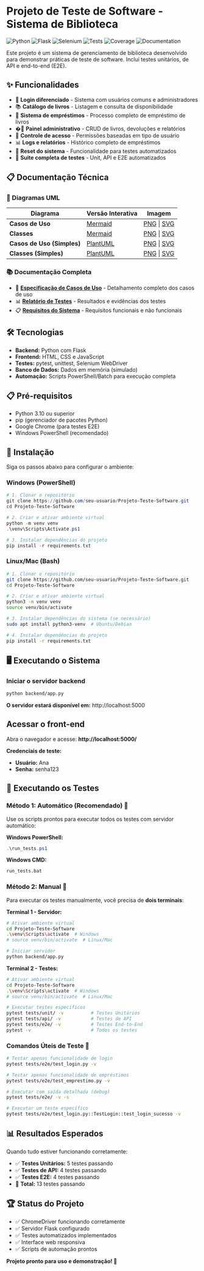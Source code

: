 # Projeto de Teste de Software - Sistema de Biblioteca

![Python](https://img.shields.io/badge/Python-3.10%2B-blue)
![Flask](https://img.shields.io/badge/Flask-2.3.3-green)
![Selenium](https://img.shields.io/badge/Selenium-4.15.0-orange)
![Tests](https://img.shields.io/badge/Tests-33_Passing-brightgreen)
![Coverage](https://img.shields.io/badge/Coverage-100%25-brightgreen)
![Documentation](https://img.shields.io/badge/Documentation-Complete-blue)

Este projeto é um sistema de gerenciamento de biblioteca desenvolvido para demonstrar práticas de teste de software. Inclui testes unitários, de API e end-to-end (E2E).

## ✨ Funcionalidades

- 🔐 **Login diferenciado** - Sistema com usuários comuns e administradores
- 📚 **Catálogo de livros** - Listagem e consulta de disponibilidade  
- 📖 **Sistema de empréstimos** - Processo completo de empréstimo de livros
- �‍💼 **Painel administrativo** - CRUD de livros, devoluções e relatórios
- 🔐 **Controle de acesso** - Permissões baseadas em tipo de usuário
- 📊 **Logs e relatórios** - Histórico completo de empréstimos
- 🔄 **Reset do sistema** - Funcionalidade para testes automatizados
- 🧪 **Suite completa de testes** - Unit, API e E2E automatizados

## 📋 Documentação Técnica

### 📐 Diagramas UML
| Diagrama | Versão Interativa | Imagem |
|----------|------------------|---------|
| **Casos de Uso** | [Mermaid](docs/diagramas/diagramas_sistema.md) | [PNG](docs/images/diagrama_casos_uso.png) \| [SVG](docs/images/diagrama_casos_uso.svg) |
| **Classes** | [Mermaid](docs/diagramas/diagramas_sistema.md) | [PNG](docs/images/diagrama_classes.png) \| [SVG](docs/images/diagrama_classes.svg) |
| **Casos de Uso (Simples)** | [PlantUML](docs/diagramas/plantuml/casos_uso_simples.puml) | [PNG](docs/images/casos_uso_simples.png) \| [SVG](docs/images/casos_uso_simples.svg) |
| **Classes (Simples)** | [PlantUML](docs/diagramas/plantuml/classes_simples.puml) | [PNG](docs/images/classes_simples.png) \| [SVG](docs/images/classes_simples.svg) |

### 📚 Documentação Completa
- 📝 **[Especificação de Casos de Uso](docs/casos-de-uso/casos_de_uso.md)** - Detalhamento completo dos casos de uso
- 📊 **[Relatório de Testes](docs/relatorio_teste.md)** - Resultados e evidências dos testes
- 📋 **[Requisitos do Sistema](docs/requisitos.md)** - Requisitos funcionais e não funcionais

## 🛠️ Tecnologias
- **Backend:** Python com Flask
- **Frontend:** HTML, CSS e JavaScript
- **Testes:** pytest, unittest, Selenium WebDriver
- **Banco de Dados:** Dados em memória (simulado)
- **Automação:** Scripts PowerShell/Batch para execução completa

## 📋 Pré-requisitos
- Python 3.10 ou superior
- pip (gerenciador de pacotes Python)
- Google Chrome (para testes E2E)
- Windows PowerShell (recomendado)

## 🚀 Instalação
Siga os passos abaixo para configurar o ambiente:

### Windows (PowerShell)
```powershell
# 1. Clonar o repositório
git clone https://github.com/seu-usuario/Projeto-Teste-Software.git
cd Projeto-Teste-Software

# 2. Criar e ativar ambiente virtual  
python -m venv venv
.\venv\Scripts\Activate.ps1

# 3. Instalar dependências do projeto
pip install -r requirements.txt
```

### Linux/Mac (Bash)
```bash
# 1. Clonar o repositório
git clone https://github.com/seu-usuario/Projeto-Teste-Software.git
cd Projeto-Teste-Software

# 2. Criar e ativar ambiente virtual
python3 -m venv venv
source venv/bin/activate

# 3. Instalar dependências do sistema (se necessário)
sudo apt install python3-venv  # Ubuntu/Debian

# 4. Instalar dependências do projeto
pip install -r requirements.txt
```

## 🖥️ Executando o Sistema

### Iniciar o servidor backend
```bash
python backend/app.py
```
**O servidor estará disponível em:** http://localhost:5000
## Acessar o front-end
Abra o navegador e acesse: **http://localhost:5000/**

**Credenciais de teste:**
- **Usuário:** Ana  
- **Senha:** senha123

## 🧪 Executando os Testes

### Método 1: Automático (Recomendado) 🚀
Use os scripts prontos para executar todos os testes com servidor automático:

**Windows PowerShell:**
```powershell
.\run_tests.ps1
```

**Windows CMD:**
```cmd
run_tests.bat
```

### Método 2: Manual 🔧
Para executar os testes manualmente, você precisa de **dois terminais**:

**Terminal 1 - Servidor:**
```bash
# Ativar ambiente virtual
cd Projeto-Teste-Software
.\venv\Scripts\activate  # Windows
# source venv/bin/activate  # Linux/Mac

# Iniciar servidor
python backend/app.py
```

**Terminal 2 - Testes:**
```bash
# Ativar ambiente virtual
cd Projeto-Teste-Software
.\venv\Scripts\activate  # Windows
# source venv/bin/activate  # Linux/Mac

# Executar testes específicos
pytest tests/unit/ -v          # Testes Unitários
pytest tests/api/ -v           # Testes de API  
pytest tests/e2e/ -v           # Testes End-to-End
pytest -v                      # Todos os testes
```

### Comandos Úteis de Teste 🎯
```bash
# Testar apenas funcionalidade de login
pytest tests/e2e/test_login.py -v

# Testar apenas funcionalidade de empréstimos
pytest tests/e2e/test_emprestimo.py -v

# Executar com saída detalhada (debug)
pytest tests/e2e/ -v -s

# Executar um teste específico
pytest tests/e2e/test_login.py::TestLogin::test_login_sucesso -v
```

## 📊 Resultados Esperados
Quando tudo estiver funcionando corretamente:
- ✅ **Testes Unitários:** 5 testes passando
- ✅ **Testes de API:** 4 testes passando  
- ✅ **Testes E2E:** 4 testes passando
- 🎉 **Total:** 13 testes passando

## 🏆 Status do Projeto
- ✅ ChromeDriver funcionando corretamente
- ✅ Servidor Flask configurado  
- ✅ Testes automatizados implementados
- ✅ Interface web responsiva
- ✅ Scripts de automação prontos

**Projeto pronto para uso e demonstração! 🎉**
